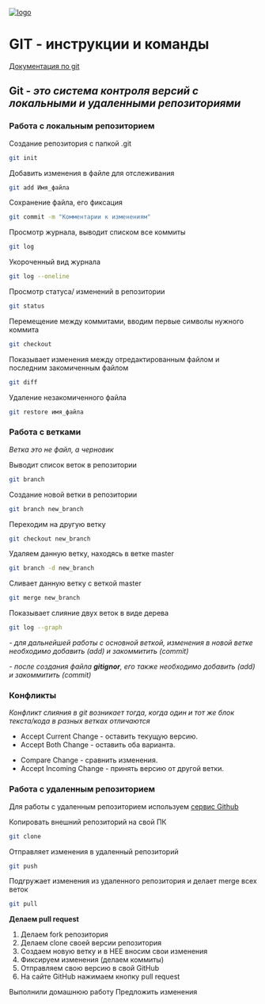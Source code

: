 [![logo](git_logo.png)](https://git-scm.com/) 
# GIT - инструкции и команды

[Документация по git](https://git-scm.com/doc)  

## Git - *это система контроля версий с локальными и удаленными репозиториями*

### Работа с локальным репозиторием

Создание репозитория с папкой .git 
```sh
git init 
```
 Добавить изменения в файле для отслеживания
```sh
git add Имя_файла
```
Сохранение файла, его фиксация
```sh
git commit -m "Комментарии к изменениям" 
```
Просмотр журнала, выводит списком все коммиты
```sh
git log 
```
 Укороченный вид журнала
```sh
git log --oneline 
```
Просмотр статуса/ изменений в репозитории
```sh
git status 
```
 Перемещение между коммитами, вводим первые символы нужного коммита
```sh
git checkout 
```
Показывает изменения между отредактированным файлом и последним закомиченным файлом
```sh
git diff 
```
Удаление незакомиченного файла
```sh
git restore имя_файла 
```

### Работа с ветками

*Ветка это не файл, а черновик*

 Выводит список веток в репозитории
```sh
git branch 
```
Создание новой ветки в репозитории
```sh
git branch new_branch 
```
Переходим на другую ветку
```sh 
git checkout new_branch 
```
Удаляем данную ветку, находясь в ветке master
```sh 
git branch -d new_branch 
```
Сливает данную ветку с веткой master
```sh 
git merge new_branch  
```
Показывает слияние двух веток в виде дерева
```sh 
git log --graph 
```
*- для дальнейшей работы с основной веткой, изменения в новой ветке необходимо добавить (add) и закоммитить (commit)*

*- после создания файла __gitignor__, его также необходимо добавить (add) и закоммитить (commit)*

### Конфликты

*Конфликт слияния в git возникает тогда, когда один и тот же блок текста/кода в разных ветках отличаются*
+ Accept Current Change - оставить текущую версию.
+ Accept Both Change - оставить оба варианта.
* Compare Change - сравнить изменения.
* Accept Incoming Change - принять версию от другой ветки.

### Работа с удаленным репозиторием

Для работы с удаленным репозиторием используем [сервис Github](https://github.com/)

Копировать внешний репозиторий на свой ПК
```sh 
git clone 
```
Отправляет изменения в удаленный репозиторий
```sh
git push
```
Подгружает изменения из удаленного репозитория и делает merge всех веток 
```sh 
git pull 
```

__Делаем pull request__

1. Делаем fork репозитория
2. Делаем clone своей версии репозитория
3. Создаем новую ветку и в НЕЕ вносим свои изменения 
4. Фиксируем изменения (делаем коммиты) 
5. Отправляем свою версию в свой GitHub 
6. На сайте GitHub нажимаем кнопку pull request

Выполнили домашнюю работу
Предложить изменения
